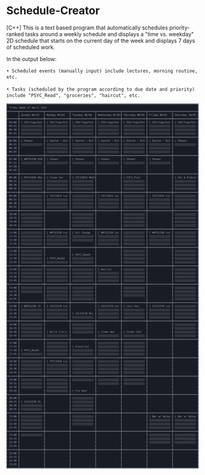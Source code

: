 # Schedule-Creator
[C++] This is a text based program that automatically schedules priority-ranked tasks around a weekly schedule and displays a "time vs. weekday" 2D schedule that starts on the current day of the week and displays 7 days of scheduled work.

In the output below:

    • Scheduled events (manually input) include lectures, morning routine, etc.

    • Tasks (scheduled by the program according to due date and priority) include "PSYC_Read", "groceries", "haircut", etc.

![Example weekly calendar output:](example_output.png)
